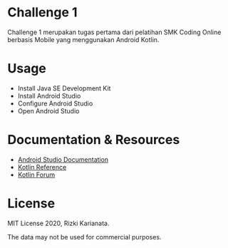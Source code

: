 # Challenge 1
Challenge 1 merupakan tugas pertama dari pelatihan SMK Coding Online berbasis Mobile yang menggunakan Android Kotlin.

# Usage
* Install Java SE Development Kit
* Install Android Studio
* Configure Android Studio
* Open Android Studio

# Documentation & Resources
* [Android Studio Documentation](https://developer.android.com/docs)
* [Kotlin Reference](https://kotlinlang.org/docs/reference/)
* [Kotlin Forum](https://kotlinlang.org/community/)

# License
MIT License 2020, Rizki Karianata.

The data may not be used for commercial purposes.
